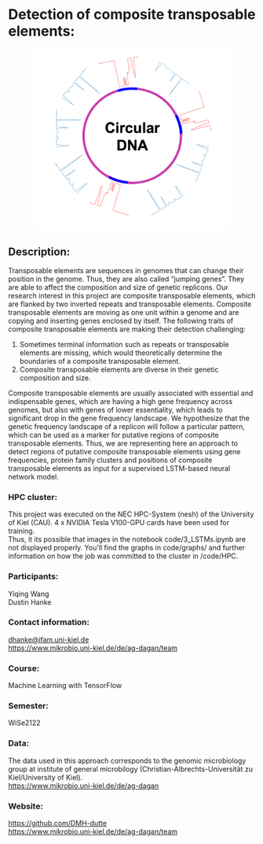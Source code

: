 # Detection of composite transposable elements:

<p align="center">
    <img src="https://github.com/DMH-dutte/Detection_of_composite_transposable_elements/blob/main/preview/frequency_landscape.png" width="400" />
</p>

## Description:
Transposable elements are sequences in genomes that can change their position in the genome. Thus, they are also called “jumping genes”. They are able to affect the composition and size of genetic replicons. Our research interest in this project are composite transposable elements, which are flanked by two inverted repeats and transposable elements. Composite transposable elements are moving as one unit within a genome and are copying and inserting genes enclosed by itself. The following traits of composite transposable elements are making their detection challenging: 

1. Sometimes terminal information such as repeats or transposable elements are missing, which would theoretically determine the boundaries of a composite transposable element.
2. Composite transposable elements are diverse in their genetic composition and size. 

Composite transposable elements are usually associated with essential and indispensable genes, which are having a high gene frequency across genomes, but also with genes of lower essentiality, which leads to significant drop in the gene frequency landscape. We hypothesize that the genetic frequency landscape of a replicon will follow a particular pattern, which can be used as a marker for putative regions of composite transposable elements. Thus, we are representing here an approach to detect regions of putative composite transposable elements using gene frequencies, protein family clusters and positions of composite transposable elements as input for a supervised LSTM-based neural network model. 

### HPC cluster:
This project was executed on the NEC HPC-System (nesh) of the University of Kiel (CAU). 4 x NVIDIA Tesla V100-GPU cards have been used for training. <br/>
Thus, it its possible that images in the notebook code/3_LSTMs.ipynb are not displayed properly. You'll find the graphs in code/graphs/ and further information on how the job was committed to the cluster in /code/HPC. 

### Participants:
Yiqing Wang<br/>Dustin Hanke


### Contact information:
dhanke@ifam.uni-kiel.de<br/>
https://www.mikrobio.uni-kiel.de/de/ag-dagan/team

### Course:
Machine Learning with TensorFlow


### Semester:
WiSe2122

### Data:
The data used in this approach corresponds to the genomic microbiology group at institute of general microbilogy (Christian-Albrechts-Universität zu Kiel/University of Kiel).
<br/>https://www.mikrobio.uni-kiel.de/de/ag-dagan

### Website:
https://github.com/DMH-dutte<br/>
https://www.mikrobio.uni-kiel.de/de/ag-dagan/team

